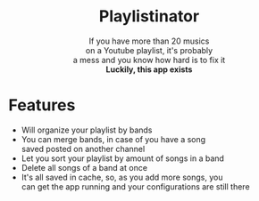 <div align='center'>
  
  # Playlistinator

  If you have more than 20 musics  
  on a Youtube playlist, it's probably  
  a mess and you know how hard is to fix it  
  **Luckily, this app exists**
</div>

# Features

- Will organize your playlist by bands
- You can merge bands, in case of you have a song  
  saved posted on another channel
- Let you sort your playlist by amount of songs in a band
- Delete all songs of a band at once
- It's all saved in cache, so, as you add more songs, you  
  can get the app running and your configurations are still there
